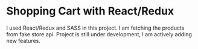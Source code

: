 # Shopping Cart with React/Redux

I used React/Redux and SASS in this project. I am fetching the products from fake store api. Project is still under development, I am actively adding new features.

